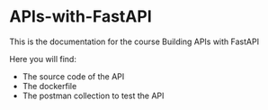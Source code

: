 # APIs-with-FastAPI

This is the documentation for the course Building APIs with FastAPI

Here you will find:
- The source code of the API
- The dockerfile
- The postman collection to test the API